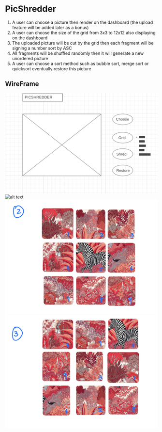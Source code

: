# PicShredder

1. A user can choose a picture then render on the dashboard (the upload feature will be added later as a bonus)
2. A user can choose the size of the grid from 3x3 to 12x12 also displaying on the dashboard
3. The uploaded picture will be cut by the grid then each fragment will be signing a number sort by ASC
4. All fragments will be shuffled randomly then it will generate a new unordered picture
5. A user can choose a sort method such as bubble sort, merge sort or quicksort eventually restore this picture

## WireFrame
![alt text](WireFrame.png)
![alt text](demo1.png)
![alt text](demo2.png)
![alt text](demo3.png)